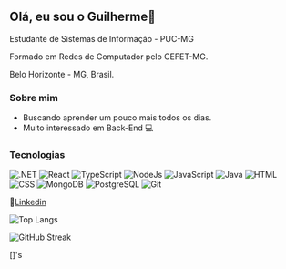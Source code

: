 ## Olá, eu sou o Guilherme👋

Estudante de Sistemas de Informação - PUC-MG

Formado em Redes de Computador pelo CEFET-MG.

Belo Horizonte - MG, Brasil.

### Sobre mim
* Buscando aprender um pouco mais todos os dias.
* Muito interessado em Back-End :computer:

### Tecnologias

![.NET](https://img.shields.io/badge/-.NET-blue)
![React](https://img.shields.io/badge/-React-darkgreen)
![TypeScript](https://img.shields.io/badge/-TypeScript-blue) 
![NodeJs](https://img.shields.io/badge/-Node.js-green)
![JavaScript](https://img.shields.io/badge/-JavaScript-lightblue)
![Java](https://img.shields.io/badge/-Java-purple) 
![HTML](https://img.shields.io/badge/-HTML-red) 
![CSS](https://img.shields.io/badge/-CSS-lightpink)
![MongoDB](https://img.shields.io/badge/-MongoDB-darkgreen)
![PostgreSQL](https://img.shields.io/badge/-PostgreSQL-yellow)
![Git](https://img.shields.io/badge/-Git-darkgrey)

:link:[Linkedin](https://www.linkedin.com/in/guilhermesouzaaraujo/)

![Top Langs](https://github-readme-stats.vercel.app/api/top-langs/?username=GuilhermeSAraujo&layout=compact)

![GitHub Streak](https://github-readme-streak-stats.herokuapp.com/?user=GuilhermeSAraujo)

[]'s

